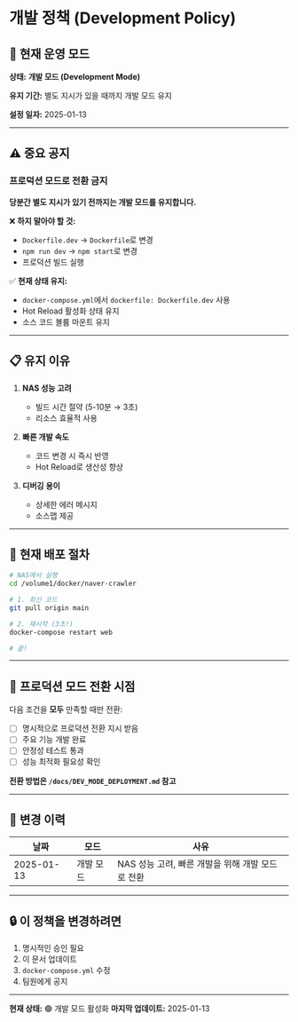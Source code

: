 # 개발 정책 (Development Policy)

## 🔧 현재 운영 모드

**상태:** **개발 모드 (Development Mode)**

**유지 기간:** 별도 지시가 있을 때까지 개발 모드 유지

**설정 일자:** 2025-01-13

---

## ⚠️ 중요 공지

### 프로덕션 모드로 전환 금지

**당분간 별도 지시가 있기 전까지는 개발 모드를 유지합니다.**

❌ **하지 말아야 할 것:**
- `Dockerfile.dev` → `Dockerfile`로 변경
- `npm run dev` → `npm start`로 변경
- 프로덕션 빌드 실행

✅ **현재 상태 유지:**
- `docker-compose.yml`에서 `dockerfile: Dockerfile.dev` 사용
- Hot Reload 활성화 상태 유지
- 소스 코드 볼륨 마운트 유지

---

## 📋 유지 이유

1. **NAS 성능 고려**
   - 빌드 시간 절약 (5-10분 → 3초)
   - 리소스 효율적 사용

2. **빠른 개발 속도**
   - 코드 변경 시 즉시 반영
   - Hot Reload로 생산성 향상

3. **디버깅 용이**
   - 상세한 에러 메시지
   - 소스맵 제공

---

## 🚀 현재 배포 절차

```bash
# NAS에서 실행
cd /volume1/docker/naver-crawler

# 1. 최신 코드
git pull origin main

# 2. 재시작 (3초!)
docker-compose restart web

# 끝!
```

---

## 🔄 프로덕션 모드 전환 시점

다음 조건을 **모두** 만족할 때만 전환:

- [ ] 명시적으로 프로덕션 전환 지시 받음
- [ ] 주요 기능 개발 완료
- [ ] 안정성 테스트 통과
- [ ] 성능 최적화 필요성 확인

**전환 방법은 `/docs/DEV_MODE_DEPLOYMENT.md` 참고**

---

## 📝 변경 이력

| 날짜 | 모드 | 사유 |
|------|------|------|
| 2025-01-13 | 개발 모드 | NAS 성능 고려, 빠른 개발을 위해 개발 모드로 전환 |

---

## 🔒 이 정책을 변경하려면

1. 명시적인 승인 필요
2. 이 문서 업데이트
3. `docker-compose.yml` 수정
4. 팀원에게 공지

---

**현재 상태:** 🟢 개발 모드 활성화
**마지막 업데이트:** 2025-01-13
